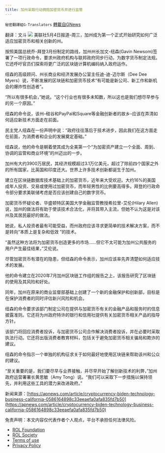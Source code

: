 ```yaml
---
title: 加州采取行动拥抱加密货币并进行监管
---
```

`秘密翻譯組G-Translators` [轉載自GNews](https://gnews.org/zh-hans/2472322/)

翻译：文斗
 ![](https://assets.gnews.org/wp-content/uploads/2022/05/2-39.jpg) 
美联社5月4日报道–周三，加州成为第一个正式开始研究如何广泛适应加密货币和相关创新的州。
 
按照美国总统乔-拜登3月份制定的路线，加州州长加文-纽森(Gavin Newsom)签署了一项行政命令，要求州政府机构与联邦政府同步行动，为数字货币制定法规。它还呼吁官员们探索将更广泛的区块链计算机编码纳入政府运作。
 
纽森的高级顾问、州长商业和经济发展办公室主任迪-迪-迈尔斯（Dee Dee Myers）说，不断发展的区块链和加密货币技术“有可能是新公司、新工作和新机会的爆炸性创造者”。
 
“所以有很多机会，”她说。“这个行业也有很多未知数，所以这也是我们想尽早参与的另一个原因。”
 
纽森的命令说，该州–硅谷和PayPal和Square等金融创新者的故乡–应该在弄清如何适应新技术方面走在前面。
 
民主党人纽森在一份声明中说：“政府往往落后于技术进步，因此我们在这方面走在前面，为消费者和企业的发展奠定基础。”
 
纽森说，他的命令是朝着使其成为全美第一个“为加密资产建立一个全面、周到、协调的监管和商业环境”的州迈出的一步。
 
加州有大约3900万居民，其经济规模超过3.1万亿美元，超过了除前四个国家之外的所有国家，比英国和印度还大。世界上许多技术创新都诞生于加州。
 
建立在区块链数据库技术基础上的加密货币，近年来大受欢迎。大约16%的美国成年人投资、交易或使用过加密货币，而年轻男性的比例要高得多。拜登的行政命令部分要求美联储考虑是否应该创建自己的数字货币。
 
加密货币怀疑论者、华盛顿特区美国大学金融监管教授希拉里-艾伦(Hilary Allen)说，加州的做法将有助于使该技术合法化，并将其带入主流，但她不认为这是对该州及其居民最好的做法。
 
她说，私人投资者最有可能受益，而州政府应该寻求更简单的技术解决方案，而不是转向“本质上是复杂和低效 ”的技术。
 
“虽然这种方法将为加密货币创造更多的市场……但它不太可能为加州公共服务的用户产生最佳结果，”艾伦说。
 
尽管加密货币有潜在的隐患，但纽森的命令表示，加州应该率先弄清楚如何适应技术的发展。
 
他的命令建立在2020年7月加州区块链工作组的报告之上，该报告研究了区块链的使用及其风险和好处。
 
同年，加州在原来的商业监督部基础上创建了一个新的金融保护和创新部，目标是在保护消费者的同时评估新兴风险和机会。
 
纽森的命令要求该部门制定公司在提供与加密货币有关的金融产品和服务时的信息披露准则。它还将为州政府特许的银行和信用社提供有关加密货币相关产品的指导方针。
 
该部门将回应消费者投诉，与加密货币公司合作解决消费者投诉，并在必要时采取执法行动。它还将出版消费者教育材料，包括关于避免加密货币相关骗局和欺诈的建议。
 
纽森的命令指示一个单独的机构征求关于如何最好地使用区块链来帮助该州和公众的建议。
 
“至关重要的是，我们要尽早与业界接触，并尽早开始了解创新技术的利弊，”加州政府运营署署长黄思敏（Amy Tong）说。“我们可以采取下一步措施以保持领先，并利用这些工具的潜力来改进政府。”
 
新闻来源：[https://apnews.com/article/cryptocurrency-biden-technology-business-california-0586164898c33eeaefa0afa835fd7b50](https://apnews.com/article/cryptocurrency-biden-technology-business-california-0586164898c33eeaefa0afa835fd7b50)

免责声明：本文内容仅代表作者个人观点，平台不承担任何法律风险。
  
- [ROL Foundation](https://rolfoundation.org/)
- [ROL Society](https://rolsociety.org/)
- [Terms of use](https://gnews.org/terms-of-use-3/)
- [Privacy Policy](https://gnews.org/privacy-policy/)
